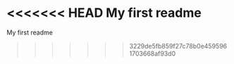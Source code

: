 <<<<<<< HEAD
My first readme
=======
My first readme
>>>>>>> 3229de5fb859f27c78b0e4595961703668af93d0
